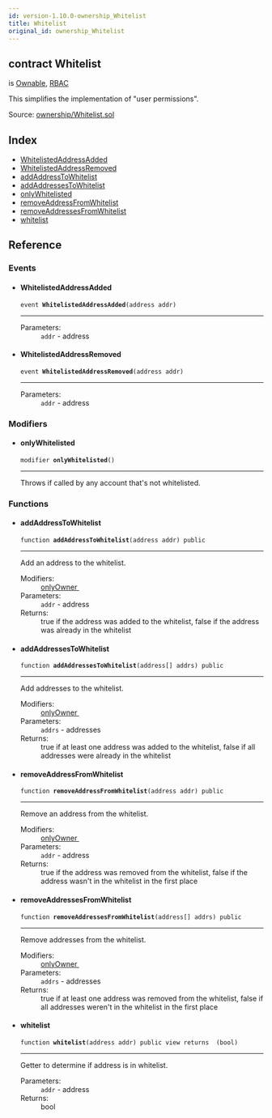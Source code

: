 ```yaml
---
id: version-1.10.0-ownership_Whitelist
title: Whitelist
original_id: ownership_Whitelist
---
```


<div class="contract-doc"><div class="contract"><h2 class="contract-header"><span class="contract-kind">contract</span> Whitelist</h2><p class="base-contracts"><span>is</span> <a href="ownership_Ownable.html">Ownable</a><span>, </span><a href="ownership_rbac_RBAC.html">RBAC</a></p><p class="description">This simplifies the implementation of &quot;user permissions&quot;.</p><div class="source">Source: <a href="https://github.com/OpenZeppelin/zeppelin-solidity/blob/v1.10.0/contracts/ownership/Whitelist.sol" target="_blank">ownership/Whitelist.sol</a></div></div><div class="index"><h2>Index</h2><ul><li><a href="ownership_Whitelist.html#WhitelistedAddressAdded">WhitelistedAddressAdded</a></li><li><a href="ownership_Whitelist.html#WhitelistedAddressRemoved">WhitelistedAddressRemoved</a></li><li><a href="ownership_Whitelist.html#addAddressToWhitelist">addAddressToWhitelist</a></li><li><a href="ownership_Whitelist.html#addAddressesToWhitelist">addAddressesToWhitelist</a></li><li><a href="ownership_Whitelist.html#onlyWhitelisted">onlyWhitelisted</a></li><li><a href="ownership_Whitelist.html#removeAddressFromWhitelist">removeAddressFromWhitelist</a></li><li><a href="ownership_Whitelist.html#removeAddressesFromWhitelist">removeAddressesFromWhitelist</a></li><li><a href="ownership_Whitelist.html#whitelist">whitelist</a></li></ul></div><div class="reference"><h2>Reference</h2><div class="events"><h3>Events</h3><ul><li><div class="item event"><span id="WhitelistedAddressAdded" class="anchor-marker"></span><h4 class="name">WhitelistedAddressAdded</h4><div class="body"><code class="signature">event <strong>WhitelistedAddressAdded</strong><span>(address addr) </span></code><hr/><dl><dt><span class="label-parameters">Parameters:</span></dt><dd><div><code>addr</code> - address</div></dd></dl></div></div></li><li><div class="item event"><span id="WhitelistedAddressRemoved" class="anchor-marker"></span><h4 class="name">WhitelistedAddressRemoved</h4><div class="body"><code class="signature">event <strong>WhitelistedAddressRemoved</strong><span>(address addr) </span></code><hr/><dl><dt><span class="label-parameters">Parameters:</span></dt><dd><div><code>addr</code> - address</div></dd></dl></div></div></li></ul></div><div class="modifiers"><h3>Modifiers</h3><ul><li><div class="item modifier"><span id="onlyWhitelisted" class="anchor-marker"></span><h4 class="name">onlyWhitelisted</h4><div class="body"><code class="signature">modifier <strong>onlyWhitelisted</strong><span>() </span></code><hr/><div class="description"><p>Throws if called by any account that&#x27;s not whitelisted.</p></div></div></div></li></ul></div><div class="functions"><h3>Functions</h3><ul><li><div class="item function"><span id="addAddressToWhitelist" class="anchor-marker"></span><h4 class="name">addAddressToWhitelist</h4><div class="body"><code class="signature">function <strong>addAddressToWhitelist</strong><span>(address addr) </span><span>public </span></code><hr/><div class="description"><p>Add an address to the whitelist.</p></div><dl><dt><span class="label-modifiers">Modifiers:</span></dt><dd><a href="ownership_Ownable.html#onlyOwner">onlyOwner </a></dd><dt><span class="label-parameters">Parameters:</span></dt><dd><div><code>addr</code> - address</div></dd><dt><span class="label-return">Returns:</span></dt><dd>true if the address was added to the whitelist, false if the address was already in the whitelist</dd></dl></div></div></li><li><div class="item function"><span id="addAddressesToWhitelist" class="anchor-marker"></span><h4 class="name">addAddressesToWhitelist</h4><div class="body"><code class="signature">function <strong>addAddressesToWhitelist</strong><span>(address[] addrs) </span><span>public </span></code><hr/><div class="description"><p>Add addresses to the whitelist.</p></div><dl><dt><span class="label-modifiers">Modifiers:</span></dt><dd><a href="ownership_Ownable.html#onlyOwner">onlyOwner </a></dd><dt><span class="label-parameters">Parameters:</span></dt><dd><div><code>addrs</code> - addresses</div></dd><dt><span class="label-return">Returns:</span></dt><dd>true if at least one address was added to the whitelist, false if all addresses were already in the whitelist</dd></dl></div></div></li><li><div class="item function"><span id="removeAddressFromWhitelist" class="anchor-marker"></span><h4 class="name">removeAddressFromWhitelist</h4><div class="body"><code class="signature">function <strong>removeAddressFromWhitelist</strong><span>(address addr) </span><span>public </span></code><hr/><div class="description"><p>Remove an address from the whitelist.</p></div><dl><dt><span class="label-modifiers">Modifiers:</span></dt><dd><a href="ownership_Ownable.html#onlyOwner">onlyOwner </a></dd><dt><span class="label-parameters">Parameters:</span></dt><dd><div><code>addr</code> - address</div></dd><dt><span class="label-return">Returns:</span></dt><dd>true if the address was removed from the whitelist, false if the address wasn&#x27;t in the whitelist in the first place</dd></dl></div></div></li><li><div class="item function"><span id="removeAddressesFromWhitelist" class="anchor-marker"></span><h4 class="name">removeAddressesFromWhitelist</h4><div class="body"><code class="signature">function <strong>removeAddressesFromWhitelist</strong><span>(address[] addrs) </span><span>public </span></code><hr/><div class="description"><p>Remove addresses from the whitelist.</p></div><dl><dt><span class="label-modifiers">Modifiers:</span></dt><dd><a href="ownership_Ownable.html#onlyOwner">onlyOwner </a></dd><dt><span class="label-parameters">Parameters:</span></dt><dd><div><code>addrs</code> - addresses</div></dd><dt><span class="label-return">Returns:</span></dt><dd>true if at least one address was removed from the whitelist, false if all addresses weren&#x27;t in the whitelist in the first place</dd></dl></div></div></li><li><div class="item function"><span id="whitelist" class="anchor-marker"></span><h4 class="name">whitelist</h4><div class="body"><code class="signature">function <strong>whitelist</strong><span>(address addr) </span><span>public </span><span>view </span><span>returns  (bool) </span></code><hr/><div class="description"><p>Getter to determine if address is in whitelist.</p></div><dl><dt><span class="label-parameters">Parameters:</span></dt><dd><div><code>addr</code> - address</div></dd><dt><span class="label-return">Returns:</span></dt><dd>bool</dd></dl></div></div></li></ul></div></div></div>

